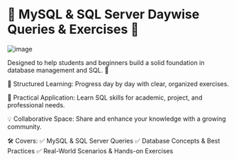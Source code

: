 # 📌 MySQL & SQL Server Daywise Queries & Exercises 🚀
![image](https://github.com/user-attachments/assets/a975594d-3e94-4075-8e13-baeff67a5907)

Designed to help students and beginners build a solid foundation in database management and SQL. 🌟

📘 Structured Learning: Progress day by day with clear, organized exercises.

🎯 Practical Application: Learn SQL skills for academic, project, and professional needs.

💡 Collaborative Space: Share and enhance your knowledge with a growing community.

🛠 Covers:
✅ MySQL & SQL Server Queries
✅ Database Concepts & Best Practices
✅ Real-World Scenarios & Hands-on Exercises
